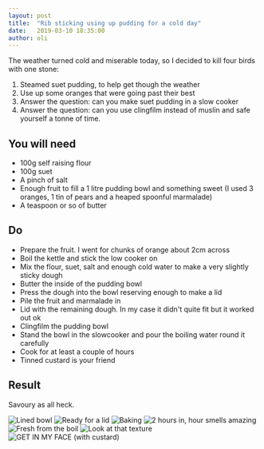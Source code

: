```yaml
---
layout: post
title:  "Rib sticking using up pudding for a cold day"
date:   2019-03-10 18:35:00
author: oli
---
```


The weather turned cold and miserable today, so I decided to kill four birds with one stone:

1. Steamed suet pudding, to help get though the weather
2. Use up some oranges that were going past their best
3. Answer the question: can you make suet pudding in a slow cooker
4. Answer the question: can you use clingfilm instead of muslin and safe yourself a tonne of time.



## You will need

* 100g self raising flour
* 100g suet
* A pinch of salt
* Enough fruit to fill a 1 litre pudding bowl and something sweet (I used 3 oranges, 1 tin of pears and a heaped spoonful marmalade)
* A teaspoon or so of butter


## Do

* Prepare the fruit.  I went for chunks of orange about 2cm across
* Boil the kettle and stick the low cooker on
* Mix the flour, suet, salt and enough cold water to make a very slightly sticky dough
* Butter the inside of the pudding bowl
* Press the dough into the bowl reserving enough to make a lid
* Pile the fruit and marmalade in
* Lid with the remaining dough.  In my case it didn't quite fit but it worked out ok
* Clingfilm the pudding bowl 
* Stand the bowl in the slowcooker and pour the boiling water round it carefully
* Cook for at least a couple of hours
* Tinned custard is your friend


## Result

Savoury as all heck.  

![Lined bowl](/images/blog/rib-sticking-use-up-pudding/rib-sticking-use-up-pudding-1.jpg)
![Ready for a lid](/images/blog/rib-sticking-use-up-pudding/rib-sticking-use-up-pudding-2.jpg)
![Baking](/images/blog/rib-sticking-use-up-pudding/rib-sticking-use-up-pudding-3.jpg)
![2 hours in, hour smells amazing](/images/blog/rib-sticking-use-up-pudding/rib-sticking-use-up-pudding-4.jpg)
![Fresh from the boil](/images/blog/rib-sticking-use-up-pudding/rib-sticking-use-up-pudding-5.jpg)
![Look at that texture](/images/blog/rib-sticking-use-up-pudding/rib-sticking-use-up-pudding-6.jpg)
![GET IN MY FACE (with custard)](/images/blog/rib-sticking-use-up-pudding/rib-sticking-use-up-pudding-7.jpg)

